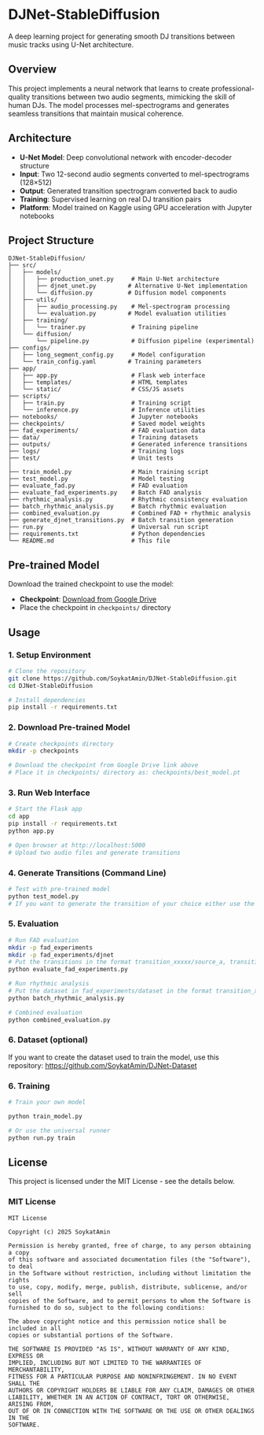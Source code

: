 # DJNet-StableDiffusion

A deep learning project for generating smooth DJ transitions between music tracks using U-Net architecture.

## Overview
This project implements a neural network that learns to create professional-quality transitions between two audio segments, mimicking the skill of human DJs. The model processes mel-spectrograms and generates seamless transitions that maintain musical coherence.

## Architecture
- **U-Net Model**: Deep convolutional network with encoder-decoder structure
- **Input**: Two 12-second audio segments converted to mel-spectrograms (128×512)
- **Output**: Generated transition spectrogram converted back to audio
- **Training**: Supervised learning on real DJ transition pairs
- **Platform**: Model trained on Kaggle using GPU acceleration with Jupyter notebooks

## Project Structure
```
DJNet-StableDiffusion/
├── src/
│   ├── models/
│   │   ├── production_unet.py     # Main U-Net architecture
│   │   ├── djnet_unet.py         # Alternative U-Net implementation
│   │   └── diffusion.py          # Diffusion model components
│   ├── utils/
│   │   ├── audio_processing.py    # Mel-spectrogram processing
│   │   └── evaluation.py         # Model evaluation utilities
│   ├── training/
│   │   └── trainer.py             # Training pipeline
│   └── diffusion/
│       └── pipeline.py            # Diffusion pipeline (experimental)
├── configs/
│   ├── long_segment_config.py     # Model configuration
│   └── train_config.yaml         # Training parameters
├── app/
│   ├── app.py                     # Flask web interface
│   ├── templates/                 # HTML templates
│   └── static/                    # CSS/JS assets
├── scripts/
│   ├── train.py                   # Training script
│   └── inference.py               # Inference utilities
├── notebooks/                     # Jupyter notebooks
├── checkpoints/                   # Saved model weights
├── fad_experiments/               # FAD evaluation data
├── data/                          # Training datasets
├── outputs/                       # Generated inference transitions
├── logs/                          # Training logs
├── test/                          # Unit tests
│
├── train_model.py                 # Main training script
├── test_model.py                  # Model testing
├── evaluate_fad.py                # FAD evaluation
├── evaluate_fad_experiments.py    # Batch FAD analysis
├── rhythmic_analysis.py           # Rhythmic consistency evaluation
├── batch_rhythmic_analysis.py     # Batch rhythmic evaluation
├── combined_evaluation.py         # Combined FAD + rhythmic analysis
├── generate_djnet_transitions.py  # Batch transition generation
├── run.py                         # Universal run script
├── requirements.txt               # Python dependencies
└── README.md                      # This file
```

## Pre-trained Model
Download the trained checkpoint to use the model:
- **Checkpoint**: [Download from Google Drive](https://drive.google.com/file/d/1IahkcCsRGXk6KfS8CeJIRKkhJbpOgnoZ/view?usp=sharing)
- Place the checkpoint in `checkpoints/` directory

## Usage

### 1. Setup Environment
```bash
# Clone the repository
git clone https://github.com/SoykatAmin/DJNet-StableDiffusion.git
cd DJNet-StableDiffusion

# Install dependencies
pip install -r requirements.txt
```

### 2. Download Pre-trained Model
```bash
# Create checkpoints directory
mkdir -p checkpoints

# Download the checkpoint from Google Drive link above
# Place it in checkpoints/ directory as: checkpoints/best_model.pt
```

### 3. Run Web Interface
```bash
# Start the Flask app
cd app
pip install -r requirements.txt
python app.py

# Open browser at http://localhost:5000
# Upload two audio files and generate transitions
```

### 4. Generate Transitions (Command Line)
```bash
# Test with pre-trained model
python test_model.py
# If you want to generate the transition of your choice either use the web app or upload the tracks in /test folder
```

### 5. Evaluation
```bash
# Run FAD evaluation
mkdir -p fad_experiments
mkdir -p fad_experiments/djnet
# Put the transitions in the format transition_xxxxx/source_a, transition_xxxxx/source_b, transition_xxxxx/target
python evaluate_fad_experiments.py

# Run rhythmic analysis
# Put the dataset in fad_experiments/dataset in the format transition_xxxxx/source_a, transition_xxxxx/source_b, transition_xxxxx/target
python batch_rhythmic_analysis.py

# Combined evaluation
python combined_evaluation.py
```

### 6. Dataset (optional)

If you want to create the dataset used to train the model, use this repository: https://github.com/SoykatAmin/DJNet-Dataset

### 6. Training
```bash
# Train your own model

python train_model.py

# Or use the universal runner
python run.py train
```

## License

This project is licensed under the MIT License - see the details below.

### MIT License

```
MIT License

Copyright (c) 2025 SoykatAmin

Permission is hereby granted, free of charge, to any person obtaining a copy
of this software and associated documentation files (the "Software"), to deal
in the Software without restriction, including without limitation the rights
to use, copy, modify, merge, publish, distribute, sublicense, and/or sell
copies of the Software, and to permit persons to whom the Software is
furnished to do so, subject to the following conditions:

The above copyright notice and this permission notice shall be included in all
copies or substantial portions of the Software.

THE SOFTWARE IS PROVIDED "AS IS", WITHOUT WARRANTY OF ANY KIND, EXPRESS OR
IMPLIED, INCLUDING BUT NOT LIMITED TO THE WARRANTIES OF MERCHANTABILITY,
FITNESS FOR A PARTICULAR PURPOSE AND NONINFRINGEMENT. IN NO EVENT SHALL THE
AUTHORS OR COPYRIGHT HOLDERS BE LIABLE FOR ANY CLAIM, DAMAGES OR OTHER
LIABILITY, WHETHER IN AN ACTION OF CONTRACT, TORT OR OTHERWISE, ARISING FROM,
OUT OF OR IN CONNECTION WITH THE SOFTWARE OR THE USE OR OTHER DEALINGS IN THE
SOFTWARE.
```